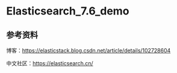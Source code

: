 # Elasticsearch_7.6_demo

## 参考资料
博客：https://elasticstack.blog.csdn.net/article/details/102728604

中文社区：https://elasticsearch.cn/
